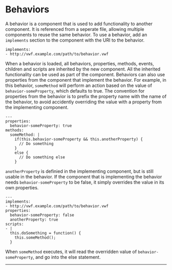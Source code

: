 <a name="behaviors"></a>

# Behaviors

A behavior is a component that is used to add functionality to another component. It is referenced from a seperate file, allowing multiple components to reuse the same behavior. To use a behavior, add an <code>implements</code> section to the component with the URI to the behavior.

	implements:
	- http://vwf.example.com/path/to/behavior.vwf

When a behavior is loaded, all behaviors, properties, methods, events, children and scripts are inherited by the new component. All the inherited functionality can be used as part of the component. Behaviors can also use properties from the component that implement the behavior. For example, in this behavior, <code>someMethod</code> will perform an action based on the value of <code>behavior-someProperty</code>, which defaults to true. The convention for properties from the behavior is to prefix the property name with the name of the behavior, to avoid accidently overriding the value with a property from the implementing component.

	---
	properties:
	  behavior-someProperty: true 
	methods:
	  someMethod: |
	    if(this.behavior-someProperty && this.anotherProperty) {
	      // Do something
	    }
	    else {
	      // Do something else
	    }

<code>anotherProperty</code> is definied in the implementing component, but is still usable in the behavior. If the component that is implementing the behavior needs <code>behavior-someProperty</code> to be false, it simply overrides the value in its own properties. 

	---
	implements:
	- http://vwf.example.com/path/to/behavior.vwf
	properties:
	  behavior-someProperty: false
	  anotherProperty: true
	scripts:
	- |
	  this.doSomething = function() {
	    this.someMethod();
	  }

When <code>someMethod</code> executes, it will read the overridden value of <code>behavior-someProperty</code>, and go into the else statement.

-------------------

